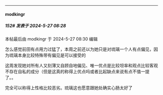 ﻿
*****

####  modkingr  
##### 152#       发表于 2024-5-27 08:28

 本帖最后由 modkingr 于 2024-5-27 08:30 编辑 

怎么感觉前田有点用力过猛了，本周之前还以为她只是对琉璃一个人有点偏见，因为琉璃本身比较特殊带有偏见是可以接受的

这周发现她对所有人又刻薄又自顾自地偏见、唯一优点是比较坦率和观点比较客观不存在自私的成分（但是这真的称得上优点吗或者比起缺点来说有点不值一提了。。

完全可以称得上性格比较恶劣。琉璃这也愿意跟她处确实心肠太好了

